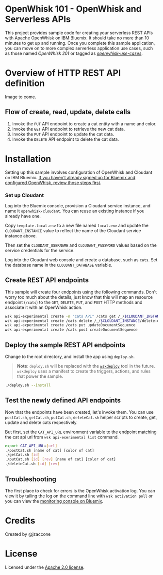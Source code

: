 # OpenWhisk 101 - OpenWhisk and Serverless APIs
This project provides sample code for creating your serverless REST APIs with Apache OpenWhisk on IBM Bluemix. It should take no more than 10 minutes to get up and running. Once you complete this sample application, you can move on to more complex serverless application use cases, such as those named _OpenWhisk 201_ or tagged as [_openwhisk-use-cases_](https://github.com/search?q=topic%3Aopenwhisk-use-cases+org%3AIBM&type=Repositories).

# Overview of HTTP REST API definition
Image to come.

## Flow of create, read, update, delete calls
1. Invoke the `PUT` API endpoint to create a cat entity with a name and color.
2. Invoke the `GET` API endpoint to retrieve the new cat data.
3. Invoke the `PUT` API endpoint to update the cat data.
4. Invoke the `DELETE` API endpoint to delete the cat data.

# Installation
Setting up this sample involves configuration of OpenWhisk and Cloudant on IBM Bluemix. [If you haven't already signed up for Bluemix and configured OpenWhisk, review those steps first](docs/OPENWHISK.md).

### Set up Cloudant

Log into the Bluemix console, provision a Cloudant service instance, and name it `openwhisk-cloudant`. You can reuse an existing instance if you already have one.

Copy `template.local.env` to a new file named `local.env` and update the `CLOUDANT_INSTANCE` value to reflect the name of the Cloudant service instance above.

Then set the `CLOUDANT_USERNAME` and `CLOUDANT_PASSWORD` values based on the service credentials for the service.

Log into the Cloudant web console and create a database, such as `cats`. Set the database name in the `CLOUDANT_DATABASE` variable.

## Create REST API endpoints

This sample will create four endpoints using the following commands. Don't worry too much about the details, just know that this will map an resource endpoint (`/cats`) to the `GET`, `DELETE`, `PUT`, and `POST` HTTP methods and associate it with an OpenWhisk action.

```bash
wsk api-experimental create -n "Cats API" /cats get /_/$CLOUDANT_INSTANCE/read-document
wsk api-experimental create /cats delete /_/$CLOUDANT_INSTANCE/delete-document
wsk api-experimental create /cats put updateDocumentSequence
wsk api-experimental create /cats post createDocumentSequence
```

## Deploy the sample REST API endpoints

Change to the root directory, and install the app using `deploy.sh`.

> **Note**: `deploy.sh` will be replaced with the [`wskdeploy`](https://github.com/openwhisk/openwhisk-wskdeploy) tool in the future. `wskdeploy` uses a manifest to create the triggers, actions, and rules that power the sample.

```bash
./deploy.sh --install
```

## Test the newly defined API endpoints

Now that the endpoints have been created, let's invoke them. You can use  `postCat.sh`, `getCat.sh`, `putCat.sh`, `deleteCat.sh` helper scripts to create, get, update and delete cats respectively.

But first, set the `CAT_API_URL` environment variable to the endpoint matching the cat api url from `wsk api-exerimental list` command.
```bash
export CAT_API_URL=[url]
./postCat.sh [name of cat] [color of cat]
./getCat.sh [id]
./putCat.sh [id] [rev] [name of cat] [color of cat]
./deleteCat.sh [id] [rev]
```

## Troubleshooting

The first place to check for errors is the OpenWhisk activation log. You can view it by tailing the log on the command line with `wsk activation poll` or you can view the [monitoring console on Bluemix](https://console.ng.bluemix.net/openwhisk/dashboard).

# Credits

Created by @jzaccone

# License

Licensed under the [Apache 2.0 license](LICENSE.txt).
